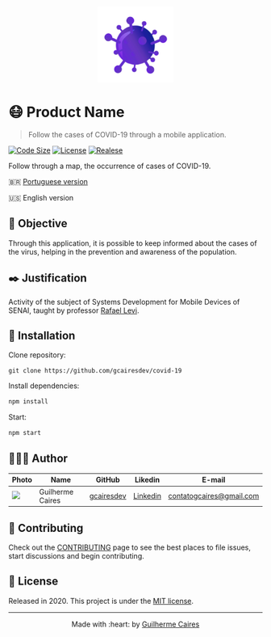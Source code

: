 <p align="center">
	<img src="../assets/icon.png" width="150px" style="margin: 100 0;" />
</p>

# 😷 Product Name
> Follow the cases of COVID-19 through a mobile application.

[![Code Size][code-size]][code-url]
[![License][MIT-license]][MIT-url]
[![Realese][version]][version-url]

Follow through a map, the occurrence of cases of COVID-19.

🇧🇷 [Portuguese version](../README.md)

🇺🇸 English version

<p align="center">
    
</p>

## 🎯 Objective

Through this application, it is possible to keep informed about the cases of the virus, helping in the prevention and awareness of the population.

## ✒️ Justification

Activity of the subject of Systems Development for Mobile Devices of SENAI, taught by professor [Rafael Levi](https://github.com/rafaellevissa).

## 👷 Installation

Clone repository:

```git
git clone https://github.com/gcairesdev/covid-19
```

Install dependencies:

```sh
npm install
```

Start:

```sh
npm start
```

## 👨🏼‍💻 Author

Photo | Name | GitHub | Likedin | E-mail
---- | ---- | ------ | ------- | ------
<img src="https://avatars1.githubusercontent.com/u/54117888?s=460&u=aa7d6143c4e1fdab1ffa6e5fd5ebfe64572f2eae&v=4" width="100px"> | Guilherme Caires | [gcairesdev](https://github.com/gcairesdev) | [Linkedin](https://linkedin.com/in/guilherme-caires/) | contatogcaires@gmail.com

## 🤝 Contributing

Check out the [CONTRIBUTING](./CONTRIBUTING.md) page to see the best places to file issues, start discussions and begin contributing.

## 📃 License

Released in 2020.
This project is under the [MIT license](../LICENSE.md).

---

<p align="center">
    Made with :heart: by <a href="https://github.com/gcairesdev">Guilherme Caires</a>
</p>

<!-- Markdown link & img dfn's -->
[code-size]: https://img.shields.io/github/languages/code-size/gcairesdev/covid-19
[code-url]: https://github.com/gcairesdev/covid-19

[MIT-license]: https://img.shields.io/github/license/gcairesdev/covid-19
[MIT-url]: https://github.com/gcairesdev/covid-19/blob/master/LICENSE.md

[version]: https://img.shields.io/github/v/release/gcairesdev/covid-19?include_prereleases
[version-url]: https://github.com/gcairesdev/covid-19